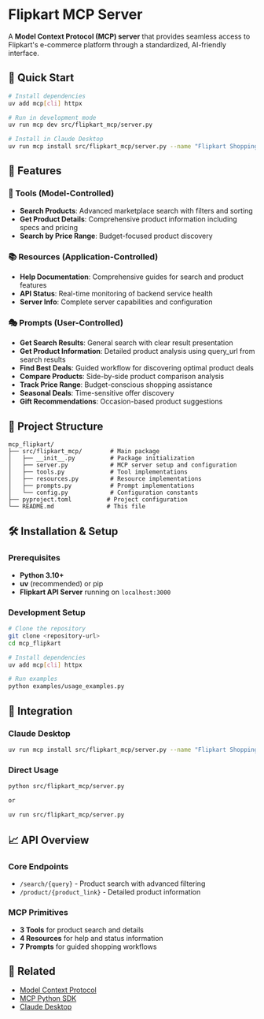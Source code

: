 # Flipkart MCP Server

A **Model Context Protocol (MCP) server** that provides seamless access to Flipkart's e-commerce platform through a standardized, AI-friendly interface.

## 🚀 Quick Start

```bash
# Install dependencies
uv add mcp[cli] httpx

# Run in development mode
uv run mcp dev src/flipkart_mcp/server.py

# Install in Claude Desktop
uv run mcp install src/flipkart_mcp/server.py --name "Flipkart Shopping Assistant"
```

## 🎯 Features

### 🔧 Tools (Model-Controlled)
- **Search Products**: Advanced marketplace search with filters and sorting
- **Get Product Details**: Comprehensive product information including specs and pricing
- **Search by Price Range**: Budget-focused product discovery

### 📚 Resources (Application-Controlled)
- **Help Documentation**: Comprehensive guides for search and product features
- **API Status**: Real-time monitoring of backend service health
- **Server Info**: Complete server capabilities and configuration

### 🎭 Prompts (User-Controlled)
- **Get Search Results**: General search with clear result presentation
- **Get Product Information**: Detailed product analysis using query_url from search results
- **Find Best Deals**: Guided workflow for discovering optimal product deals
- **Compare Products**: Side-by-side product comparison analysis
- **Track Price Range**: Budget-conscious shopping assistance
- **Seasonal Deals**: Time-sensitive offer discovery
- **Gift Recommendations**: Occasion-based product suggestions

## 📁 Project Structure

```
mcp_flipkart/
├── src/flipkart_mcp/        # Main package
│   ├── __init__.py          # Package initialization
│   ├── server.py            # MCP server setup and configuration
│   ├── tools.py             # Tool implementations
│   ├── resources.py         # Resource implementations
│   ├── prompts.py           # Prompt implementations
│   └── config.py            # Configuration constants
├── pyproject.toml          # Project configuration
└── README.md               # This file
```

## 🛠️ Installation & Setup

### Prerequisites
- **Python 3.10+**
- **uv** (recommended) or pip
- **Flipkart API Server** running on `localhost:3000`

### Development Setup
```bash
# Clone the repository
git clone <repository-url>
cd mcp_flipkart

# Install dependencies
uv add mcp[cli] httpx

# Run examples
python examples/usage_examples.py
```

## 🔗 Integration

### Claude Desktop
```bash
uv run mcp install src/flipkart_mcp/server.py --name "Flipkart Shopping Assistant"
```

### Direct Usage
```bash
python src/flipkart_mcp/server.py

or

uv run src/flipkart_mcp/server.py
```

## 📈 API Overview

### Core Endpoints
- `/search/{query}` - Product search with advanced filtering
- `/product/{product_link}` - Detailed product information

### MCP Primitives
- **3 Tools** for product search and details
- **4 Resources** for help and status information  
- **7 Prompts** for guided shopping workflows

## 🔗 Related

- [Model Context Protocol](https://modelcontextprotocol.io/)
- [MCP Python SDK](https://github.com/modelcontextprotocol/python-sdk)
- [Claude Desktop](https://claude.ai/download)
